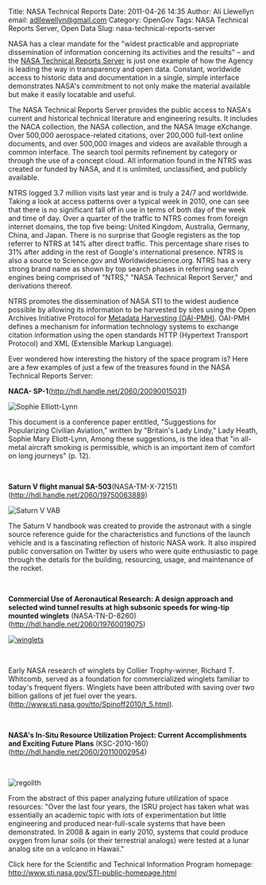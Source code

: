 Title: NASA Technical Reports
Date: 2011-04-26 14:35
Author: Ali Llewellyn
email: adllewellyn@gmail.com
Category: OpenGov
Tags: NASA Technical Reports Server, Open Data
Slug: nasa-technical-reports-server

NASA has a clear mandate for the "widest practicable and appropriate
dissemination of information concerning its activities and the results"
– and the [NASA Technical Reports Server][] is just one example of how
the Agency is leading the way in transparency and open data. Constant,
worldwide access to historic data and documentation in a single, simple
interface demonstrates NASA's commitment to not only make the material
available but make it easily locatable and useful.

The NASA Technical Reports Server provides the public access to NASA's
current and historical technical literature and engineering results. It
includes the NACA collection, the NASA collection, and the NASA Image
eXchange. Over 500,000 aerospace-related citations, over 200,000
full-text online documents, and over 500,000 images and videos are
available through a common interface. The search tool permits refinement
by category or through the use of a concept cloud. All information found
in the NTRS was created or funded by NASA, and it is unlimited,
unclassified, and publicly available.

NTRS logged 3.7 million visits last year and is truly a 24/7 and
worldwide. Taking a look at access patterns over a typical week in 2010,
one can see that there is no significant fall off in use in terms of
both day of the week and time of day. Over a quarter of the traffic to
NTRS comes from foreign internet domains, the top five being: United
Kingdom, Australia, Germany, China, and Japan. There is no surprise that
Google registers as the top referrer to NTRS at 14% after direct
traffic. This percentage share rises to 31% after adding in the rest of
Google's international presence. NTRS is also a source to Science.gov
and Worldwidescience.org. NTRS has a very strong brand name as shown by
top search phases in referring search engines being comprised of "NTRS,"
"NASA Technical Report Server," and derivations thereof.

NTRS promotes the dissemination of NASA STI to the widest audience
possible by allowing its information to be harvested by sites using the
Open Archives Initiative Protocol for [Metadata Harvesting (OAI-PMH)][].
OAI-PMH defines a mechanism for information technology systems to
exchange citation information using the open standards HTTP (Hypertext
Transport Protocol) and XML (Extensible Markup Language).

Ever wondered how interesting the history of the space program is? Here
are a few examples of just a few of the treasures found in the NASA
Technical Reports Server:

**NACA- SP-1**(<http://hdl.handle.net/2060/20090015031>)

![Sophie Elliott-Lynn][]

This document is a conference paper entitled, "Suggestions for
Popularizing Civilian Aviation," written by "Britain's Lady Lindy," Lady
Heath, Sophie Mary Eliott-Lynn, Among these suggestions, is the idea
that "in all-metal aircraft smoking is permissible, which is an
important item of comfort on long journeys" (p. 12).

 

**Saturn V flight manual SA-503**(NASA-TM-X-72151)
(<http://hdl.handle.net/2060/19750063889>)

![Saturn V VAB][]

The Saturn V handbook was created to provide the astronaut with a single
source reference guide for the characteristics and functions of the
launch vehicle and is a fascinating reflection of historic NASA work. It
also inspired public conversation on Twitter by users who were quite
enthusiastic to page through the details for the building, resourcing,
usage, and maintenance of the rocket.

 

**Commercial Use of Aeronautical Research: A design approach and
selected wind tunnel results at high subsonic speeds for wing-tip
mounted winglets** (NASA-TN-D-8260)
(<http://hdl.handle.net/2060/19760019075>)

[![winglets][]][winglets]

 

Early NASA research of winglets by Collier Trophy-winner, Richard T.
Whitcomb, served as a foundation for commercialized winglets familiar to
today's frequent flyers. Winglets have been attributed with saving over
two billion gallons of jet fuel over the years.
(<http://www.sti.nasa.gov/tto/Spinoff2010/t_5.html>).

 

**NASA's In-Situ Resource Utilization Project: Current Accomplishments
and Exciting Future Plans** (KSC-2010-160)
(<http://hdl.handle.net/2060/20110002954>)

 

![regolith][]

From the abstract of this paper analyzing future utilization of space
resources: "Over the last four years, the ISRU project has taken what
was essentially an academic topic with lots of experimentation but
little engineering and produced near-full-scale systems that have been
demonstrated. In 2008 & again in early 2010, systems that could produce
oxygen from lunar soils (or their terrestrial analogs) were tested at a
lunar analog site on a volcano in Hawaii."

Click here for the Scientific and Technical Information Program
homepage: <http://www.sti.nasa.gov/STI-public-homepage.html>

  [NASA Technical Reports Server]: http://ntrs.nasa.gov/search.jsp
  [Metadata Harvesting (OAI-PMH)]: http://www.openarchives.org/
  [Sophie Elliott-Lynn]: http://open.nasa.gov/wp-content/uploads/2011/04/NACA.png
  [Saturn V VAB]: http://open.nasa.gov/wp-content/uploads/2011/04/VABinterior.png
  [winglets]: http://open.nasa.gov/wp-content/uploads/2011/04/Winglets.png
  [regolith]: http://open.nasa.gov/wp-content/uploads/2011/04/regolith.png
